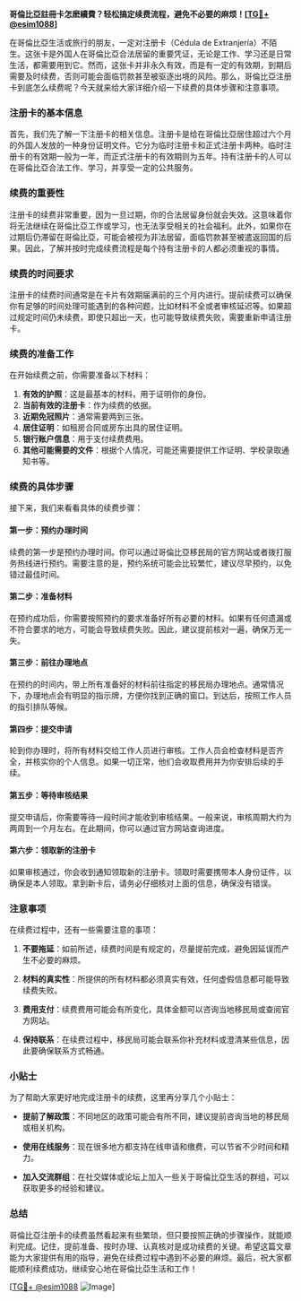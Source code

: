 **哥倫比亞註冊卡怎麽續費？轻松搞定续费流程，避免不必要的麻烦！[[TG💪+ @esim1088](https://t.me/s/esim1088)]**

在哥倫比亞生活或旅行的朋友，一定对注册卡（Cédula de Extranjería）不陌生。这张卡是外国人在哥倫比亞合法居留的重要凭证，无论是工作、学习还是日常生活，都需要用到它。然而，这张卡并非永久有效，而是有一定的有效期，到期后需要及时续费，否则可能会面临罚款甚至被驱逐出境的风险。那么，哥倫比亞注册卡到底怎么续费呢？今天就来给大家详细介绍一下续费的具体步骤和注意事项。

### 注册卡的基本信息

首先，我们先了解一下注册卡的相关信息。注册卡是给在哥倫比亞居住超过六个月的外国人发放的一种身份证明文件。它分为临时注册卡和正式注册卡两种。临时注册卡的有效期一般为一年，而正式注册卡的有效期则为五年。持有注册卡的人可以在哥倫比亞合法工作、学习，并享受一定的公共服务。

### 续费的重要性

注册卡的续费非常重要，因为一旦过期，你的合法居留身份就会失效。这意味着你将无法继续在哥倫比亞工作或学习，也无法享受相关的社会福利。此外，如果你在过期后仍滞留在哥倫比亞，可能会被视为非法居留，面临罚款甚至被遣返回国的后果。因此，了解并按时完成续费流程是每个持有注册卡的人都必须重视的事情。

### 续费的时间要求

注册卡的续费时间通常是在卡片有效期届满前的三个月内进行。提前续费可以确保你有足够的时间处理可能遇到的各种问题，比如材料不全或者审核延迟等。如果超过规定时间仍未续费，即使只超出一天，也可能导致续费失败，需要重新申请注册卡。

### 续费的准备工作

在开始续费之前，你需要准备以下材料：

1. **有效的护照**：这是最基本的材料，用于证明你的身份。
2. **当前有效的注册卡**：作为续费的依据。
3. **近期免冠照片**：通常需要两到三张。
4. **居住证明**：如租房合同或房东出具的居住证明。
5. **银行账户信息**：用于支付续费费用。
6. **其他可能需要的文件**：根据个人情况，可能还需要提供工作证明、学校录取通知书等。

### 续费的具体步骤

接下来，我们来看看具体的续费步骤：

#### 第一步：预约办理时间

续费的第一步是预约办理时间。你可以通过哥倫比亞移民局的官方网站或者拨打服务热线进行预约。需要注意的是，预约系统可能会比较繁忙，建议尽早预约，以免错过最佳时间。

#### 第二步：准备材料

在预约成功后，你需要按照预约的要求准备好所有必要的材料。如果有任何遗漏或不符合要求的地方，可能会导致续费失败。因此，建议提前核对一遍，确保万无一失。

#### 第三步：前往办理地点

在预约的时间内，带上所有准备好的材料前往指定的移民局办理地点。通常情况下，办理地点会有明显的指示牌，方便你找到正确的窗口。到达后，按照工作人员的指引排队等候。

#### 第四步：提交申请

轮到你办理时，将所有材料交给工作人员进行审核。工作人员会检查材料是否齐全，并核实你的个人信息。如果一切正常，他们会收取费用并为你安排后续的手续。

#### 第五步：等待审核结果

提交申请后，你需要等待一段时间才能收到审核结果。一般来说，审核周期大约为两周到一个月左右。在此期间，你可以通过官方网站查询进度。

#### 第六步：领取新的注册卡

如果审核通过，你会收到通知领取新的注册卡。领取时需要携带本人身份证件，以确保是本人领取。拿到新卡后，请务必仔细核对上面的信息，确保没有错误。

### 注意事项

在续费过程中，还有一些需要注意的事项：

1. **不要拖延**：如前所述，续费时间是有规定的，尽量提前完成，避免因延误而产生不必要的麻烦。
   
2. **材料的真实性**：所提供的所有材料都必须真实有效，任何虚假信息都可能导致续费失败。

3. **费用支付**：续费费用可能会有所变化，具体金额可以咨询当地移民局或查阅官方网站。

4. **保持联系**：在续费过程中，移民局可能会联系你补充材料或澄清某些信息，因此要确保联系方式畅通。

### 小贴士

为了帮助大家更好地完成注册卡的续费，这里再分享几个小贴士：

- **提前了解政策**：不同地区的政策可能会有所不同，建议提前咨询当地的移民局或相关机构。
  
- **使用在线服务**：现在很多地方都支持在线申请和缴费，可以节省不少时间和精力。

- **加入交流群组**：在社交媒体或论坛上加入一些关于哥倫比亞生活的群组，可以获取更多的经验和建议。

### 总结

哥倫比亞注册卡的续费虽然看起来有些繁琐，但只要按照正确的步骤操作，就能顺利完成。记住，提前准备、按时办理、认真核对是成功续费的关键。希望这篇文章能为大家提供有用的指导，避免在续费过程中遇到不必要的麻烦。最后，祝大家都能顺利续费成功，继续安心地在哥倫比亞生活和工作！

[[TG💪+ @esim1088](https://t.me/s/esim1088) ![Image](https://i.postimg.cc/4NQfJmqS/Snipaste-2025-05-13-00-14-12.png)]